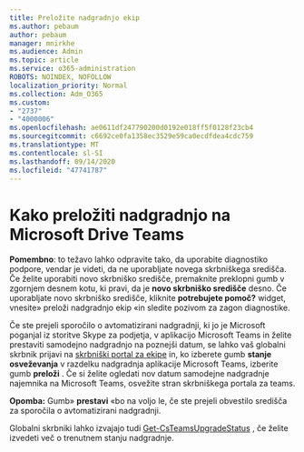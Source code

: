 ```yaml
---
title: Preložite nadgradnjo ekip
ms.author: pebaum
author: pebaum
manager: mnirkhe
ms.audience: Admin
ms.topic: article
ms.service: o365-administration
ROBOTS: NOINDEX, NOFOLLOW
localization_priority: Normal
ms.collection: Adm_O365
ms.custom:
- "2737"
- "4000006"
ms.openlocfilehash: ae0611df247790200d0192e018ff5f0128f23cb4
ms.sourcegitcommit: c6692ce0fa1358ec3529e59ca0ecdfdea4cdc759
ms.translationtype: MT
ms.contentlocale: sl-SI
ms.lasthandoff: 09/14/2020
ms.locfileid: "47741787"
---
```

# <a name="how-to-postpone-the-microsoft-driven-teams-upgrade"></a>Kako preložiti nadgradnjo na Microsoft Drive Teams

**Pomembno**: to težavo lahko odpravite tako, da uporabite diagnostiko podpore, vendar je videti, da ne uporabljate novega skrbniškega središča. Če želite uporabiti novo skrbniško središče, premaknite preklopni gumb v zgornjem desnem kotu, ki pravi, da je **novo skrbniško središče** desno. Če uporabljate novo skrbniško središče, kliknite **potrebujete pomoč?** widget, vnesite» preloži nadgradnjo ekip «in sledite pozivom za zagon diagnostike.

Če ste prejeli sporočilo o avtomatizirani nadgradnji, ki jo je Microsoft poganjal iz storitve Skype za podjetja, v aplikacijo Microsoft Teams in želite prestaviti samodejno nadgradnjo na poznejši datum, se lahko vaš globalni skrbnik prijavi na [skrbniški portal za ekipe](https://admin.teams.microsoft.com/dashboard) in, ko izberete gumb **stanje osveževanja** v razdelku nadgradnja aplikacije Microsoft Teams, izberite gumb **preloži** . Če si želite ogledati nov datum samodejne nadgradnje najemnika na Microsoft Teams, osvežite stran skrbniškega portala za teams.

**Opomba:** Gumb» **prestavi** «bo na voljo le, če ste prejeli obvestilo središča za sporočila o avtomatizirani nadgradnji. 

Globalni skrbniki lahko izvajajo tudi [Get-CsTeamsUpgradeStatus](https://docs.microsoft.com/powershell/module/skype/get-csteamsupgradestatus?view=skype-ps) , če želite izvedeti več o trenutnem stanju nadgradnje.
